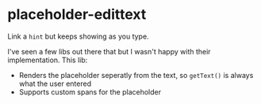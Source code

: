 # placeholder-edittext

Link a `hint` but keeps showing as you type.

I've seen a few libs out there that but I wasn't happy with their implementation. This lib:
- Renders the placeholder seperatly from the text, so `getText()` is always what the user entered
- Supports custom spans for the placeholder
